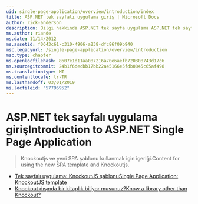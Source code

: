 ```yaml
---
uid: single-page-application/overview/introduction/index
title: ASP.NET tek sayfalı uygulama giriş | Microsoft Docs
author: rick-anderson
description: Bilgi hakkında ASP.NET tek sayfa uygulama ASP.NET tek sayfa uygulama (SPA) önemli istemci-tarafı Etkileşi dahil olan uygulamalar geliştirmenize yardımcı olan...
ms.author: riande
ms.date: 11/14/2012
ms.assetid: f0643c61-c310-4906-a238-dfc86f09b940
msc.legacyurl: /single-page-application/overview/introduction
msc.type: chapter
ms.openlocfilehash: 8607e1d11aa087216a70e6aefb720308743d17c6
ms.sourcegitcommit: 24b1f6decbb17bb22a45166e5fdb0845c65af498
ms.translationtype: MT
ms.contentlocale: tr-TR
ms.lasthandoff: 03/01/2019
ms.locfileid: "57796952"
---
```

<a name="introduction-to-aspnet-single-page-application"></a><span data-ttu-id="aca6e-103">ASP.NET tek sayfalı uygulama giriş</span><span class="sxs-lookup"><span data-stu-id="aca6e-103">Introduction to ASP.NET Single Page Application</span></span>
====================
> <span data-ttu-id="aca6e-104">Knockoutjs ve yeni SPA şablonu kullanmak için içeriği.</span><span class="sxs-lookup"><span data-stu-id="aca6e-104">Content for using the new SPA template and Knockoutjs.</span></span>


- [<span data-ttu-id="aca6e-105">Tek sayfalı uygulama: KnockoutJS şablonu</span><span class="sxs-lookup"><span data-stu-id="aca6e-105">Single Page Application: KnockoutJS template</span></span>](knockoutjs-template.md)
- [<span data-ttu-id="aca6e-106">Knockout dışında bir kitaplık biliyor musunuz?</span><span class="sxs-lookup"><span data-stu-id="aca6e-106">Know a library other than Knockout?</span></span>](other-libraries.md)
